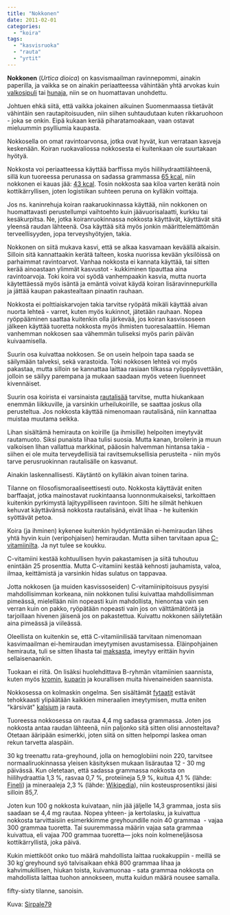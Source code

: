 ```yaml
---
title: "Nokkonen"
date: 2011-02-01
categories: 
  - "koira"
tags: 
  - "kasvisruoka"
  - "rauta"
  - "yrtit"
---
```


**Nokkonen** (_Urtica dioica_) on kasvismaailman ravinnepommi, ainakin paperilla, ja vaikka se on ainakin periaatteessa vähintään yhtä arvokas kuin [valkosipuli](https://www.katiska.eu/tieto/koira-tieto-ruokinta/koira-ruoka-lisaravinne/valkosipuli/ "Valkosipuli") tai [hunaja](https://www.katiska.eu/tieto/koira-tieto-ruokinta/monivitamiinit-ja-mineraalit/hunaja/ "Hunaja"), niin se on huomattavan unohdettu.

<!--more-->

Johtuen ehkä siitä, että vaikka jokainen aikuinen Suomenmaassa tietävät vähintäin sen rautapitoisuuden, niin siihen suhtaudutaan kuten rikkaruohoon - joka se onkin. Eipä kukaan kerää piharatamoakaan, vaan ostavat mieluummin psylliumia kaupasta.

Nokkosella on omat ravintoarvonsa, jotka ovat hyvät, kun verrataan kasveja keskenään. Koiran ruokavaliossa nokkosesta ei kuitenkaan ole suurtakaan hyötyä.

Nokkosta voi periaatteessa käyttää barffissa myös hiilihydraattilähteenä, sillä kun tuoreessa perunassa on sadassa grammassa [65 kcal](http://www.fineli.fi/food.php?foodid=28913&lang=fi), niin nokkonen ei kauas jää: [43 kcal](http://www.fineli.fi/food.php?foodid=334&lang=fi). Tosin nokkosta saa kiloa varten kerätä noin kottikärryllisen, joten logistiikan suhteen peruna on kylläkin voittaja.

Jos ns. kaninrehuja koiran raakaruokinnassa käyttää, niin nokkonen on huomattavasti perustellumpi vaihtoehto kuin jäävuorisalaatti, kurkku tai kesäkurpitsa. Ne, jotka koiranruokinnassa nokkosta käyttävät, käyttävät sitä yleensä raudan lähteenä. Osa käyttää sitä myös jonkin määrittelemättömän terveellisyyden, jopa terveyshyötyjen, takia.

Nokkonen on siitä mukava kasvi, että se alkaa kasvamaan keväällä aikaisin. Silloin sitä kannattaakin kerätä talteen, koska nuorissa kevään yksilöissä on parhaimmat ravintoarvot. Vanhaa nokkosta ei kannata käyttää, tai sitten kerää ainoastaan ylimmät kasvustot - kukkiminen tipauttaa aina ravintoarvoja. Toki koira voi syödä vanhempaakin kasvia, mutta nuorta käytettäessä myös isäntä ja emäntä voivat käydä koiran lisäravinnepurkilla ja jättää kaupan pakastealtaan pinaatin rauhaan.

Nokkosta ei polttiaiskarvojen takia tarvitse ryöpätä mikäli käyttää aivan nuorta lehteä - varret, kuten myös kukinnot, jätetään rauhaan. Nopea ryöppääminen saattaa kuitenkin olla järkevää, jos koiran kasvissoseen jälkeen käyttää tuoretta nokkosta myös ihmisten tuoresalaattiin. Hieman vanhemman nokkosen saa vähemmän tuliseksi myös parin päivän kuivaamisella.

Suurin osa kuivattaa nokkosen. Se on usein helpoin tapa saada se säilymään talveksi, sekä varastoida. Toki nokkosen lehteä voi myös pakastaa, mutta silloin se kannattaa laittaa rasiaan tilkassa ryöppäysvettään, jolloin se säilyy parempana ja mukaan saadaan myös veteen liuenneet kivennäiset.

Suurin osa koirista ei varsinaista [rautalisää](https://www.katiska.eu/tieto/koira-aloittelijat/ravitsemus/rauta-ja-koiran-ruokinta/ "Rauta") tarvitse, mutta hiukankaan enemmän liikkuville, ja varsinkin urheilukoirille, se saattaa joskus olla perusteltua. Jos nokkosta käyttää nimenomaan rautalisänä, niin kannattaa muistaa muutama seikka.

Lihan sisältämä hemirauta on koirille (ja ihmisille) helpoiten imeytyvät rautamuoto. Siksi punaista lihaa tulisi suosia. Mutta kanan, broilerin ja muun valkoisen lihan vallattua markkinat, pääosin halvemman hintansa takia - siihen ei ole muita terveydellisiä tai ravitsemuksellisia perusteita - niin myös tarve perusruokinnan rautalisälle on kasvanut.

Ainakin laskennallisesti. Käytäntö on kylläkin aivan toinen tarina.

Tilanne on filosofismoraaliseettisesti outo. Nokkosta käyttävät eniten barffaajat, jotka mainostavat ruokintaansa luonnonmukaiseksi, tarkoittaen kuitenkin pyrkimystä lajityypilliseen ravintoon. Silti he silmät hehkuen kehuvat käyttävänsä nokkosta rautalisänä, eivät lihaa - he kuitenkin syöttävät petoa.

Koira (ja ihminen) kykenee kuitenkin hyödyntämään ei-hemiraudan lähes yhtä hyvin kuin (veripohjaisen) hemiraudan. Mutta siihen tarvitaan apua [C-vitamiinilta](https://www.katiska.eu/tieto/koira-tieto-ravitsemus/c-vitamiini/c-vitamiini/ "C-vitamiini"). Ja nyt tulee se koukku.

C-vitamiini kestää kohtuullisen hyvin pakastamisen ja siitä tuhoutuu enintään 25 prosenttia. Mutta C-vitamiini kestää kehnosti jauhamista, valoa, ilmaa, keittämistä ja varsinkin hidas sulatus on tappavaa.

Jotta nokkosen (ja muiden kasvissoseiden) C-vitamiinipitoisuus pysyisi mahdollisimman korkeana, niin nokkonen tulisi kuivattaa mahdollisimman pimeässä, mielellään niin nopeasti kuin mahdollista, hienontaa vain sen verran kuin on pakko, ryöpätään nopeasti vain jos on välttämätöntä ja tarjoillaan hivenen jäisenä jos on pakastettua. Kuivattu nokkonen säilytetään aina pimeässä ja viileässä.

Oleellista on kuitenkin se, että C-vitamiinilisää tarvitaan nimenomaan kasvimaailman ei-hemiraudan imeytymisen avustamisessa. Eläinpohjainen hemirauta, tuli se sitten lihasta tai [maksasta](https://www.katiska.eu/tieto/koira-aloittelijat/ravitsemus/maksa-koiran-ruokana/ "Maksa"), imeytyy erittäin hyvin sellaisenaankin.

Tuokaan ei riitä. On lisäksi huolehdittava B-ryhmän vitamiinien saannista, kuten myös [kromin](https://www.katiska.eu/tieto/koira-tieto-ravitsemus/koira-tarve-mineraali/kromi/), [kuparin](https://www.katiska.eu/tieto/koira-tieto-ravitsemus/koira-tarve-mineraali/kupari/ "Kupari") ja kourallisen muita hivenaineiden saannista.

Nokkosessa on kolmaskin ongelma. Sen sisältämät [fytaatit](https://www.katiska.eu/tieto/koira-tieto-ravitsemus/koira-tarve-mineraali/fytaatti/ "Fytaatti") estävät tehokkaasti ylipäätään kaikkien mineraalien imeytymisen, mutta eniten "kärsivät" [kalsium](https://www.katiska.eu/tieto/koira-tieto-ravitsemus/koira-tarve-mineraali/koira-ja-kalsium/ "Kalsium") ja rauta.

Tuoreessa nokkosessa on rautaa 4,4 mg sadassa grammassa. Joten jos nokkosta antaa raudan lähteenä, niin paljonko sitä sitten olisi annosteltava? Otetaan ääripään esimerkki, joten siitä on sitten helpompi laskea oman rekun tarvetta alaspäin.

30 kg treenattu rata-greyhound, jolla on hemoglobiini noin 220, tarvitsee normaaliruokinnassa yleisen käsityksen mukaan lisärautaa 12 - 30 mg päivässä. Kun oletetaan, että sadassa grammassa nokkosta on hiilihydraattia 1,3 %, rasvaa 0,7 %, proteiineja 5,9 %, kuitua 4,1 % (lähde: [Fineli](http://www.fineli.fi/food.php?foodid=334&lang=fi)) ja mineraaleja 2,3 % (lähde: [Wikipedia](http://fi.wikipedia.org/wiki/Nokkonen)), niin kosteusprosentiksi jäisi silloin 85,7.

Joten kun 100 g nokkosta kuivataan, niin jää jäljelle 14,3 grammaa, josta siis saadaan se 4,4 mg rautaa. Nopea yhteen- ja kertolasku, ja kuivattua nokkosta tarvittaisiin esimerkkimme greyhoundille noin 40 grammaa  - vajaa 300 grammaa tuoretta. Tai suuremmassa määrin vajaa sata grammaa kuivattua, eli vajaa 700 grammaa tuoretta— joks noin kolmeneljäsosa kottikärryllistä, joka päivä.

Kukin miettikööt onko tuo määrä mahdollista laittaa ruokakuppiin - meillä se 30 kg´greyhound syö talvisaikaan ehkä 800 grammaa lihaa ja kahvimukillisen, hiukan toista, kuivamuonaa - sata grammaa nokkosta on mahdollista laittaa tuohon annokseen, mutta kuidun määrä nousee samalla.

fifty-sixty tilanne, sanoisin.

Kuva: [Sirpale79](https://www.flickr.com/photos/54779271@N00/498135396/ "Sirpale79")
